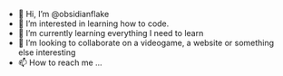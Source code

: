 - 👋 Hi, I’m @obsidianflake
- 👀 I’m interested in learning how to code.
- 🌱 I’m currently learning everything I need to learn  
- 💞️ I’m looking to collaborate on a videogame, a website or something else interesting
- 📫 How to reach me ...

<!---
obsidianflake/obsidianflake is a ✨ special ✨ repository because its `README.md` (this file) appears on your GitHub profile.
You can click the Preview link to take a look at your changes.
--->
